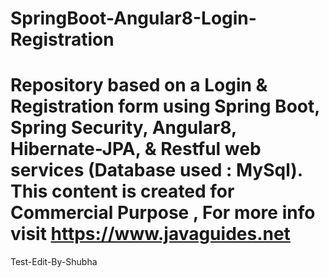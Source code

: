 # SpringBoot-Angular8-Login-Registration
# Repository based on a Login & Registration form using Spring Boot,  Spring Security, Angular8, Hibernate-JPA, & Restful web services (Database used : MySql). This content is created for Commercial Purpose , For more info visit https://www.javaguides.net

Test-Edit-By-Shubha
